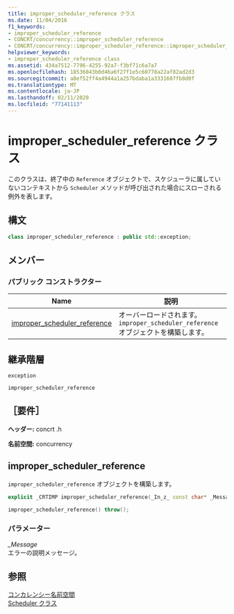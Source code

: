 ```yaml
---
title: improper_scheduler_reference クラス
ms.date: 11/04/2016
f1_keywords:
- improper_scheduler_reference
- CONCRT/concurrency::improper_scheduler_reference
- CONCRT/concurrency::improper_scheduler_reference::improper_scheduler_reference
helpviewer_keywords:
- improper_scheduler_reference class
ms.assetid: 434a7512-7796-4255-92a7-f3bf71c6a7a7
ms.openlocfilehash: 18536043b0d46a6f27f1e5c60778a22af82ad2d3
ms.sourcegitcommit: a8ef52ff4a4944a1a257bdaba1a3331607fb8d0f
ms.translationtype: MT
ms.contentlocale: ja-JP
ms.lasthandoff: 02/11/2020
ms.locfileid: "77141113"
---
```

# <a name="improper_scheduler_reference-class"></a>improper_scheduler_reference クラス

このクラスは、終了中の `Reference` オブジェクトで、スケジューラに属していないコンテキストから `Scheduler` メソッドが呼び出された場合にスローされる例外を表します。

## <a name="syntax"></a>構文

```cpp
class improper_scheduler_reference : public std::exception;
```

## <a name="members"></a>メンバー

### <a name="public-constructors"></a>パブリック コンストラクター

|Name|説明|
|----------|-----------------|
|[improper_scheduler_reference](#ctor)|オーバーロードされます。 `improper_scheduler_reference` オブジェクトを構築します。|

## <a name="inheritance-hierarchy"></a>継承階層

`exception`

`improper_scheduler_reference`

## <a name="requirements"></a>［要件］

**ヘッダー:** concrt .h

**名前空間:** concurrency

## <a name="ctor"></a>improper_scheduler_reference

`improper_scheduler_reference` オブジェクトを構築します。

```cpp
explicit _CRTIMP improper_scheduler_reference(_In_z_ const char* _Message) throw();

improper_scheduler_reference() throw();
```

### <a name="parameters"></a>パラメーター

*_Message*<br/>
エラーの説明メッセージ。

## <a name="see-also"></a>参照

[コンカレンシー名前空間](concurrency-namespace.md)<br/>
[Scheduler クラス](scheduler-class.md)
